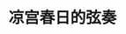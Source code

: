 ---
logo: images/video/凉宫春日的弦奏.jpg
title: 凉宫春日的弦奏
subTitle: 由东京爱乐乐团于2009年4月29日在东京厚生年金会馆演出，BD于2010年2月26日发售，CD于2009年6月24日发售

category: 映像

hasResource: true
downloadList:
  - intro: 1920x1080
    size: 3.6GB
    link: https://pan.baidu.com/s/1eYhkzZKA3F8q6hJcJ6sgpw
  - intro: 分割版 上
    size: 2.41GB
    link: https://pan.baidu.com/s/1eYhkzZKA3F8q6hJcJ6sgpw
  - intro: 分割版 下
    size: 2.71GB
    link: https://pan.baidu.com/s/1eYhkzZKA3F8q6hJcJ6sgpw
  - intro: 字幕
    size: 60KB
    link: https://pan.baidu.com/s/1eYhkzZKA3F8q6hJcJ6sgpw
  - intro: 云盘 提取码:56sh
    size: 
    link: https://pan.baidu.com/s/1eYhkzZKA3F8q6hJcJ6sgpw

downloadContent: |
  由东京爱乐乐团于2009年4月29日在东京厚生年金会馆演出，BD于2010年2月26日发售，CD于2009年6月24日发售。<br>
  《凉宫春日的弦奏》是由东京爱乐乐团以交响乐形式演奏动画中的歌曲和背景音乐的音乐会。其中平野绫和茅原実里也为自己的歌曲配合交响乐来演唱。<br>
  ハルヒがついにオーケストラになった!!に东京厚生年金会馆にて行われたハルヒのクラシックコンサート「凉宫ハルヒの弦奏」を収録。そして演奏は、なんとあの”东京フィルハーモニー”が担当! ハルヒならではの超宇宙的スケールのコンサートをこの一枚で体感することができる!!<br><br>
  分隔版版权属于:VCB-Studio<br>
  文件地址:https://vcb-s.com/archives/11328
---